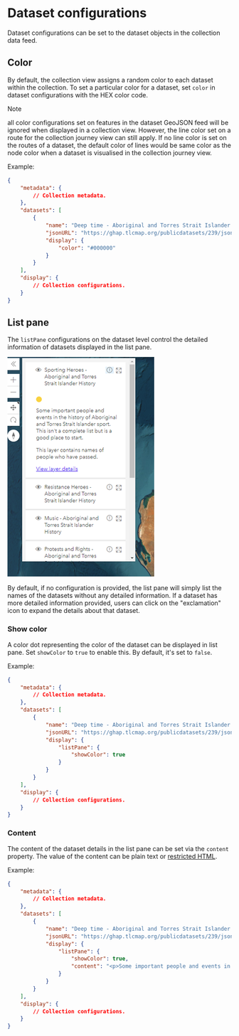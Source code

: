 # Dataset configurations

Dataset configurations can be set to the dataset objects in the collection data feed.

## Color

By default, the collection view assigns a random color to each dataset within the collection. To set a particular color
for a dataset, set `color` in dataset configurations with the HEX color code.

> [!NOTE]
> all color configurations set on features in the dataset GeoJSON feed will be ignored when displayed in a collection 
view. However, the line color set on a route for the collection journey view can still apply. If no line color is set on
the routes of a dataset, the default color of lines would be same color as the node color when a dataset is visualised
in the collection journey view.

Example:

```json
{
    "metadata": {
        // Collection metadata.
    },
    "datasets": [
        {
            "name": "Deep time - Aboriginal and Torres Strait Islander History",
            "jsonURL": "https://ghap.tlcmap.org/publicdatasets/239/json",
            "display": {
                "color": "#000000"
            }
        }
    ],
    "display": {
        // Collection configurations.
    }
}
```

## List pane

The `listPane` configurations on the dataset level control the detailed information of datasets displayed in the list
pane.

![List pane detail](./images/list-pane-detail.png)

By default, if no configuration is provided, the list pane will simply list the names of the datasets without any
detailed information. If a dataset has more detailed information provided, users can click on the "exclamation" icon to
expand the details about that dataset.

### Show color

A color dot representing the color of the dataset can be displayed in list pane. Set `showColor` to `true` to enable
this. By default, it's set to `false`.

Example:

```json
{
    "metadata": {
        // Collection metadata.
    },
    "datasets": [
        {
            "name": "Deep time - Aboriginal and Torres Strait Islander History",
            "jsonURL": "https://ghap.tlcmap.org/publicdatasets/239/json",
            "display": {
                "listPane": {
                    "showColor": true
                }
            }
        }
    ],
    "display": {
        // Collection configurations.
    }
}
```

### Content

The content of the dataset details in the list pane can be set via the `content` property. The value of the content can
be plain text or [restricted HTML](./global-configurations.md#restricted-html).

Example:

```json
{
    "metadata": {
        // Collection metadata.
    },
    "datasets": [
        {
            "name": "Deep time - Aboriginal and Torres Strait Islander History",
            "jsonURL": "https://ghap.tlcmap.org/publicdatasets/239/json",
            "display": {
                "listPane": {
                    "showColor": true,
                    "content": "<p>Some important people and events in the history of Aboriginal and Torres Strait Islander sport. This isn't a complete list but is a good place to start.</p><p><a href=\"https://ghap.tlcmap.org/publicdatasets/239\" target=\"_blank\">View more details</a></p>"
                }
            }
        }
    ],
    "display": {
        // Collection configurations.
    }
}
```
